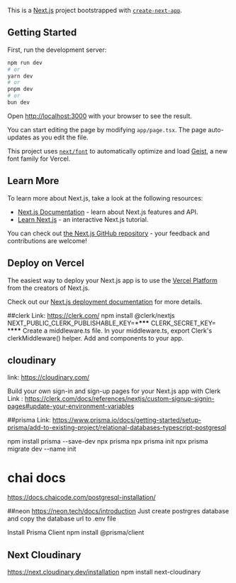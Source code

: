 This is a [Next.js](https://nextjs.org) project bootstrapped with [`create-next-app`](https://nextjs.org/docs/app/api-reference/cli/create-next-app).

## Getting Started

First, run the development server:

```bash
npm run dev
# or
yarn dev
# or
pnpm dev
# or
bun dev
```

Open [http://localhost:3000](http://localhost:3000) with your browser to see the result.

You can start editing the page by modifying `app/page.tsx`. The page auto-updates as you edit the file.

This project uses [`next/font`](https://nextjs.org/docs/app/building-your-application/optimizing/fonts) to automatically optimize and load [Geist](https://vercel.com/font), a new font family for Vercel.

## Learn More

To learn more about Next.js, take a look at the following resources:

- [Next.js Documentation](https://nextjs.org/docs) - learn about Next.js features and API.
- [Learn Next.js](https://nextjs.org/learn) - an interactive Next.js tutorial.

You can check out [the Next.js GitHub repository](https://github.com/vercel/next.js) - your feedback and contributions are welcome!

## Deploy on Vercel

The easiest way to deploy your Next.js app is to use the [Vercel Platform](https://vercel.com/new?utm_medium=default-template&filter=next.js&utm_source=create-next-app&utm_campaign=create-next-app-readme) from the creators of Next.js.

Check out our [Next.js deployment documentation](https://nextjs.org/docs/app/building-your-application/deploying) for more details.

##clerk
Link: https://clerk.com/
npm install @clerk/nextjs
NEXT_PUBLIC_CLERK_PUBLISHABLE_KEY=\***\*<your-publishable-key>\*\***
CLERK_SECRET_KEY= \***\*<your-secret-key>\*\***
Create a middleware.ts file.
In your middleware.ts, export Clerk's clerkMiddleware() helper.
Add <ClerkProvider> and components to your app.

## cloudinary

link: https://cloudinary.com/

Build your own sign-in and sign-up pages for your Next.js app with Clerk
Link : https://clerk.com/docs/references/nextjs/custom-signup-signin-pages#update-your-environment-variables

##prisma
Link: https://www.prisma.io/docs/getting-started/setup-prisma/add-to-existing-project/relational-databases-typescript-postgresql

npm install prisma --save-dev
npx prisma
npx prisma init
npx prisma migrate dev --name init

# chai docs

https://docs.chaicode.com/postgresql-installation/

##neon
https://neon.tech/docs/introduction
Just create postrgres database and copy the database url to .env file

Install Prisma Client
npm install @prisma/client

## Next Cloudinary

https://next.cloudinary.dev/installation
npm install next-cloudinary
